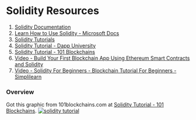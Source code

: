 # Solidity Resources

1. [Solidity Documentation](https://docs.soliditylang.org/en/v0.8.8/)
2. [Learn How to Use Solidity - Microsoft Docs](https://docs.microsoft.com/en-us/learn/modules/blockchain-learning-solidity/)
3. [Solidity Tutorials](https://www.tutorialspoint.com/solidity/index.htm)
4. [Solidity Tutorial - Dapp University](https://www.dappuniversity.com/articles/solidity-tutorial)
5. [Solidity Tutorial - 101 Blockchains](https://101blockchains.com/solidity-tutorial/)
6. [Video - Build Your First Blockchain App Using Ethereum Smart Contracts and Solidity](https://www.youtube.com/watch?v=coQ5dg8wM2o)
7. [Video - Solidity For Beginners - Blockchain Tutorial For Beginners - Simplilearn](https://www.youtube.com/watch?v=YjbIrNRqiYU)

### Overview
Got this graphic from 101blockchains.com at [Solidity Tutorial - 101 Blockchains](https://101blockchains.com/solidity-tutorial/).
<a href='https://101blockchains.com/blockchain-infographics/'> <img src="https://101blockchains.com/wp-content/uploads/2021/05/solidity-tutorial.png" alt="solidity tutorial" border='0' /> </a>

